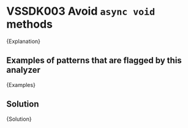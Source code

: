 # VSSDK003 Avoid `async void` methods

{Explanation}

## Examples of patterns that are flagged by this analyzer

{Examples}

## Solution

{Solution}
